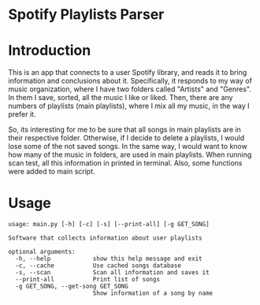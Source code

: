# Spotify Playlists Parser

# Introduction
This is an app that connects to a user Spotify library, and reads it to bring information and conclusions about it.
Specifically, it responds to my way of music organization, where I have two folders called "Artists" and "Genres". In them I save, sorted, all the music
I like or liked. Then, there are any numbers of playlists (main playlists), where I mix all my music, in the way I prefer it.

So, its interesting for me to be sure that all songs in main playlists are in their respective folder. Otherwise, if I decide to delete a playlists, I would
lose some of the not saved songs.
In the same way, I would want to know how many of the music in folders, are used in main playlists.
When running scan test, all this information in printed in terminal. Also, some functions were added to main script.

# Usage
```
usage: main.py [-h] [-c] [-s] [--print-all] [-g GET_SONG]

Software that collects information about user playlists

optional arguments:
  -h, --help            show this help message and exit
  -c, --cache           Use cached songs database
  -s, --scan            Scan all information and saves it
  --print-all           Print list of songs
  -g GET_SONG, --get-song GET_SONG
                        Show information of a song by name
```
